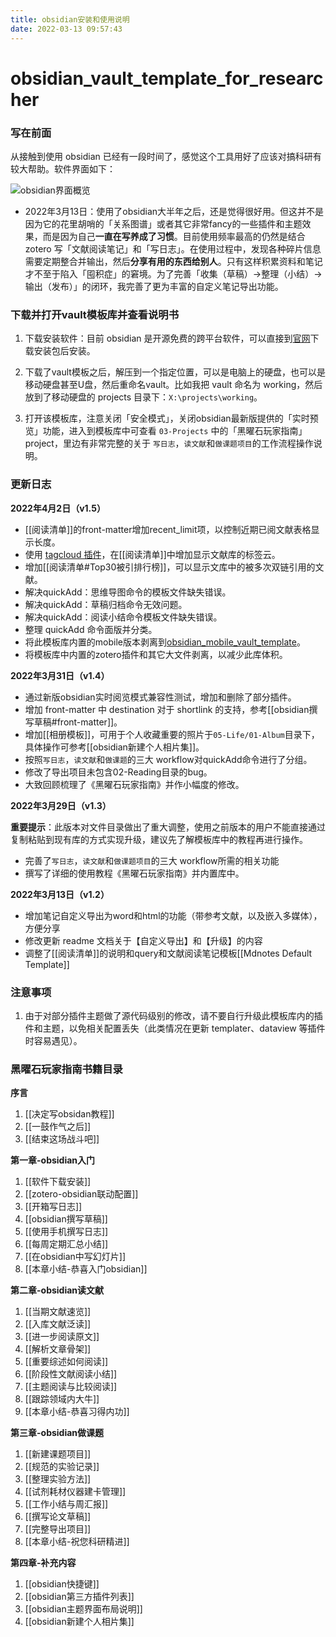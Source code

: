 ```yaml
---
title: obsidian安装和使用说明
date: 2022-03-13 09:57:43
---
```


# obsidian_vault_template_for_researcher

### 写在前面

从接触到使用 obsidian 已经有一段时间了，感觉这个工具用好了应该对搞科研有较大帮助。软件界面如下：

![obsidian界面概览](https://sheldon-notes.oss-cn-shanghai.aliyuncs.com/img/image-20211120145712338.png)

- 2022年3月13日：使用了obsidian大半年之后，还是觉得很好用。但这并不是因为它的花里胡哨的「关系图谱」或者其它非常fancy的一些插件和主题效果，而是因为自己**一直在写养成了习惯**。目前使用频率最高的仍然是结合 zotero 写「文献阅读笔记」和「写日志」。在使用过程中，发现各种碎片信息需要定期整合并输出，然后**分享有用的东西给别人**。只有这样积累资料和笔记才不至于陷入「囤积症」的窘境。为了完善「收集（草稿）→整理（小结）→输出（发布）」的闭环，我完善了更为丰富的自定义笔记导出功能。


### 下载并打开vault模板库并查看说明书

1. 下载安装软件：目前 obsidian 是开源免费的跨平台软件，可以直接到[官网](https://obsidian.md/download)下载安装包后安装。

2. 下载了vault模板之后，解压到一个指定位置，可以是电脑上的硬盘，也可以是移动硬盘甚至U盘，然后重命名vault。比如我把 vault 命名为 working，然后放到了移动硬盘的 projects 目录下：`X:\projects\working`。

3. 打开该模板库，注意关闭「安全模式」，关闭obsidian最新版提供的「实时预览」功能，进入到模板库中可查看 `03-Projects` 中的「黑曜石玩家指南」project，里边有非常完整的关于 `写日志`，`读文献`和`做课题项目`的工作流程操作说明。



### 更新日志

**2022年4月2日（v1.5）**

- [[阅读清单]]的front-matter增加recent_limit项，以控制近期已阅文献表格显示长度。
- 使用 [tagcloud 插件](https://github.com/joethei/obsidian-tagcloud)，在[[阅读清单]]中增加显示文献库的标签云。
- 增加[[阅读清单#Top30被引排行榜]]，可以显示文库中的被多次双链引用的文献。
- 解决quickAdd：思维导图命令的模板文件缺失错误。
- 解决quickAdd：草稿归档命令无效问题。
- 解决quickAdd：阅读小结命令模板文件缺失错误。
- 整理 quickAdd 命令面版并分类。
- 将此模板库内置的mobile版本剥离到[obsidian_mobile_vault_template](https://github.com/sheldonxxd/obsidian_mobile_vault_template)。
- 将模板库中内置的zotero插件和其它大文件剥离，以减少此库体积。

**2022年3月31日（v1.4）**

- 通过新版obsidian实时阅览模式兼容性测试，增加和删除了部分插件。
- 增加 front-matter 中 destination 对于 shortlink 的支持，参考[[obsidian撰写草稿#front-matter]]。
- 增加[[相册模板]]，可用于个人收藏重要的照片于`05-Life/01-Album`目录下，具体操作可参考[[obsidian新建个人相片集]]。
- 按照`写日志`，`读文献`和`做课题`的三大 workflow对quickAdd命令进行了分组。
- 修改了导出项目未包含02-Reading目录的bug。
- 大致回顾梳理了《黑曜石玩家指南》并作小幅度的修改。

**2022年3月29日（v1.3）**

**重要提示**：此版本对文件目录做出了重大调整，使用之前版本的用户不能直接通过复制粘贴到现有库的方式实现升级，建议先了解模板库中的教程再进行操作。

- 完善了`写日志`，`读文献`和`做课题项目`的三大 workflow所需的相关功能
- 撰写了详细的使用教程《黑曜石玩家指南》并内置库中。


**2022年3月13日（v1.2）**

- 增加笔记自定义导出为word和html的功能（带参考文献，以及嵌入多媒体），方便分享
- 修改更新 readme 文档关于【自定义导出】和【升级】的内容
- 调整了[[阅读清单]]的说明和query和文献阅读笔记模板[[Mdnotes Default Template]]

### 注意事项

1. 由于对部分插件主题做了源代码级别的修改，请不要自行升级此模板库内的插件和主题，以免相关配置丢失（此类情况在更新 templater、dataview 等插件时容易遇见）。


### 黑曜石玩家指南书籍目录

**序言** 

1. [[决定写obsidan教程]]
2. [[一鼓作气之后]]
3. [[结束这场战斗吧]]

**第一章-obsidian入门** 

1. [[软件下载安装]]
2. [[zotero-obsidian联动配置]]
3. [[开箱写日志]]
4. [[obsidian撰写草稿]]
5. [[使用手机撰写日志]]
6. [[每周定期汇总小结]]
7. [[在obsidian中写幻灯片]]
8. [[本章小结-恭喜入门obsidian]]

**第二章-obsidian读文献**

1. [[当期文献速览]] 
2. [[入库文献泛读]] 
3. [[进一步阅读原文]] 
4. [[解析文章骨架]] 
5. [[重要综述如何阅读]] 
6. [[阶段性文献阅读小结]] 
7. [[主题阅读与比较阅读]] 
8. [[跟踪领域内大牛]] 
9. [[本章小结-恭喜习得内功]]

**第三章-obsidian做课题**

1. [[新建课题项目]] 
2. [[规范的实验记录]] 
3. [[整理实验方法]] 
4. [[试剂耗材仪器建卡管理]] 
5. [[工作小结与周汇报]] 
6.  [[撰写论文草稿]] 
7.  [[完整导出项目]]
8.  [[本章小结-祝您科研精进]]

**第四章-补充内容**

1. [[obsidian快捷键]]
2. [[obsidian第三方插件列表]]
3. [[obsidian主题界面布局说明]]
4. [[obsidian新建个人相片集]]